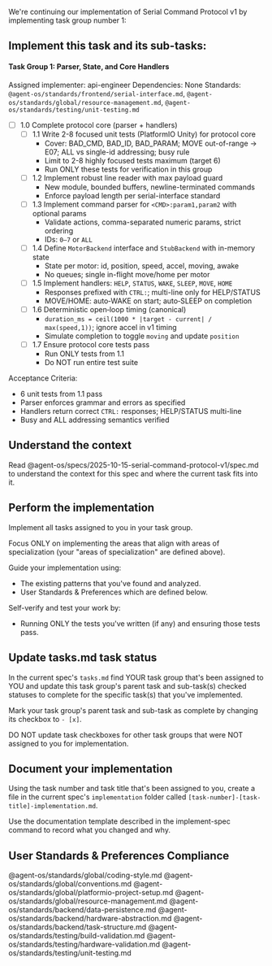 We're continuing our implementation of Serial Command Protocol v1 by implementing task group number 1:

## Implement this task and its sub-tasks:

#### Task Group 1: Parser, State, and Core Handlers
Assigned implementer: api-engineer
Dependencies: None
Standards: `@agent-os/standards/frontend/serial-interface.md`, `@agent-os/standards/global/resource-management.md`, `@agent-os/standards/testing/unit-testing.md`

- [ ] 1.0 Complete protocol core (parser + handlers)
  - [ ] 1.1 Write 2-8 focused unit tests (PlatformIO Unity) for protocol core
    - Cover: BAD_CMD, BAD_ID, BAD_PARAM; MOVE out-of-range → E07; ALL vs single-id addressing; busy rule
    - Limit to 2-8 highly focused tests maximum (target 6)
    - Run ONLY these tests for verification in this group
  - [ ] 1.2 Implement robust line reader with max payload guard
    - New module, bounded buffers, newline-terminated commands
    - Enforce payload length per serial-interface standard
  - [ ] 1.3 Implement command parser for `<CMD>:param1,param2` with optional params
    - Validate actions, comma-separated numeric params, strict ordering
    - IDs: `0–7` or `ALL`
  - [ ] 1.4 Define `MotorBackend` interface and `StubBackend` with in-memory state
    - State per motor: id, position, speed, accel, moving, awake
    - No queues; single in-flight move/home per motor
  - [ ] 1.5 Implement handlers: `HELP`, `STATUS`, `WAKE`, `SLEEP`, `MOVE`, `HOME`
    - Responses prefixed with `CTRL:`; multi-line only for HELP/STATUS
    - MOVE/HOME: auto‑WAKE on start; auto‑SLEEP on completion
  - [ ] 1.6 Deterministic open‑loop timing (canonical)
    - `duration_ms = ceil(1000 * |target - current| / max(speed,1))`; ignore accel in v1 timing
    - Simulate completion to toggle `moving` and update `position`
  - [ ] 1.7 Ensure protocol core tests pass
    - Run ONLY tests from 1.1
    - Do NOT run entire test suite

Acceptance Criteria:
- 6 unit tests from 1.1 pass
- Parser enforces grammar and errors as specified
- Handlers return correct `CTRL:` responses; HELP/STATUS multi-line
- Busy and ALL addressing semantics verified

## Understand the context

Read @agent-os/specs/2025-10-15-serial-command-protocol-v1/spec.md to understand the context for this spec and where the current task fits into it.

## Perform the implementation

Implement all tasks assigned to you in your task group.

Focus ONLY on implementing the areas that align with areas of specialization (your "areas of specialization" are defined above).

Guide your implementation using:
- The existing patterns that you've found and analyzed.
- User Standards & Preferences which are defined below.

Self-verify and test your work by:
- Running ONLY the tests you've written (if any) and ensuring those tests pass.

## Update tasks.md task status

In the current spec's `tasks.md` find YOUR task group that's been assigned to YOU and update this task group's parent task and sub-task(s) checked statuses to complete for the specific task(s) that you've implemented.

Mark your task group's parent task and sub-task as complete by changing its checkbox to `- [x]`.

DO NOT update task checkboxes for other task groups that were NOT assigned to you for implementation.

## Document your implementation

Using the task number and task title that's been assigned to you, create a file in the current spec's `implementation` folder called `[task-number]-[task-title]-implementation.md`.

Use the documentation template described in the implement-spec command to record what you changed and why.

## User Standards & Preferences Compliance

@agent-os/standards/global/coding-style.md
@agent-os/standards/global/conventions.md
@agent-os/standards/global/platformio-project-setup.md
@agent-os/standards/global/resource-management.md
@agent-os/standards/backend/data-persistence.md
@agent-os/standards/backend/hardware-abstraction.md
@agent-os/standards/backend/task-structure.md
@agent-os/standards/testing/build-validation.md
@agent-os/standards/testing/hardware-validation.md
@agent-os/standards/testing/unit-testing.md

